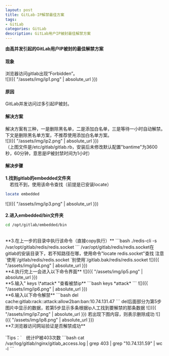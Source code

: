 ```yaml
---
layout: post
title: GitLab-IP解禁最佳方案
tags:
- GitLab
categories: GitLab
description: GitLab用户IP被封最佳解禁方案
---
```

**由高并发引起的GitLab用户IP被封的最佳解禁方案**  

<!-- more -->
#### **现象**
浏览器访问gitlab出现“Forbidden”。  
![]({{ "/assets/img/ip1.png" | absolute_url }})

#### **原因**
GitLab并发访问过多引起IP被封。  

#### **解决方案**
解决方案有三种，一是删除黑名单，二是添加白名单，三是等待一小时自动解禁。下文是删除黑名单方案，不推荐使用添加白名单方案。  
![]({{ "/assets/img/ip2.png" | absolute_url }})  
（上图文件是/etc/gitlab/gitlab.rb，安装后未修改默认配置"bantime"为3600秒，60分钟，意思是IP被封禁时间为1小时）

#### **解决步骤**
**1.找到gitlab的embedded文件夹**  
　若找不到，使用该命令查找（前提是已安装locate）
```bash
locate embedded
```
![]({{ "/assets/img/ip3.png" | absolute_url }})  
<br/>
**2.进入embedded/bin文件夹**  
```bash
cd /opt/gitlab/embedded/bin
```
<br/>
**3.在上一步的目录中执行该命令（直接copy执行）** 
```bash 
./redis-cli -s /var/opt/gitlab/redis/redis.socket
```
/var/opt/gitlab/redis/redis.socket在gitlab的安装目录下，若不知路径在哪，使用命令"locate redis.socket"查找  
注意`使用`/gitlab/redis/redis.socket  `别使用`/gitlab.bak/redis/redis.socket  
![]({{ "/assets/img/ip4.png" | absolute_url }})  
<br/>
**4.执行完上一会进入以下命令界面**  
![]({{ "/assets/img/ip5.png" | absolute_url }})  
<br/>
**5.输入" keys \*attack* "查看被禁ip**  
```bash
keys *attack*
```
![]({{ "/assets/img/ip6.png" | absolute_url }})  
<br/>
**6.输入以下命令解禁** 
```bash
del cache:gitlab:rack::attack:allow2ban:ban:10.74.131.47
```
del后面部分为第5步图片中显示的数据，若第5步显示多条根据ip人工找到要解禁的那条数据
![]({{ "/assets/img/ip7.png" | absolute_url }})  
若出现下图内容，则表示删除成功
![]({{ "/assets/img/ip8.png" | absolute_url }})  
<br/>
**7.浏览器访问网站验证是否解禁成功**  
<br/>  
<br/>
`Tips：`　统计IP被403次数
```bash
cat /var/log/gitlab/nginx/gitlab_access.log | grep 403 | grep "10.74.131.59" | wc -l
```
